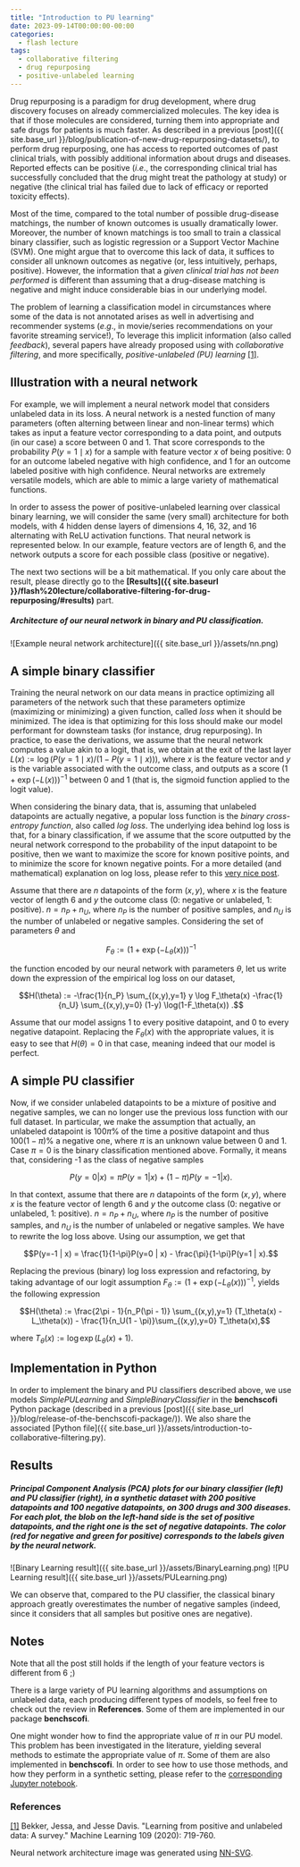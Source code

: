 ```yaml
---
title: "Introduction to PU learning"
date: 2023-09-14T00:00:00-00:00
categories:
  - flash lecture
tags:
  - collaborative filtering
  - drug repurposing
  - positive-unlabeled learning
---
```


Drug repurposing is a paradigm for drug development, where drug discovery focuses on already commercialized molecules. The key idea is that if those molecules are considered, turning them into appropriate and safe drugs for patients is much faster. As described in a previous [post]({{ site.base_url }}/blog/publication-of-new-drug-repurposing-datasets/), to perform drug repurposing, one has access to reported outcomes of past clinical trials, with possibly additional information about drugs and diseases. Reported effects can be positive (*i*.*e*., the corresponding clinical trial has successfully concluded that the drug might treat the pathology at study) or negative (the clinical trial has failed due to lack of efficacy or reported toxicity effects). 

Most of the time, compared to the total number of possible drug-disease matchings, the number of known outcomes is usually dramatically lower. Moreover, the number of known matchings is too small to train a classical binary classifier, such as logistic regression or a Support Vector Machine (SVM). One might argue that to overcome this lack of data, it suffices to consider all unknown outcomes as negative (or, less intuitively, perhaps, positive). However, the information that a *given clinical trial has not been performed* is different than assuming that a drug-disease matching is negative and might induce considerable bias in our underlying model.

The problem of learning a classification model in circumstances where some of the data is not annotated arises as well in advertising and recommender systems (*e*.*g*., in movie/series recommendations on your favorite streaming service!), To leverage this implicit information (also called *feedback*), several papers have already proposed using with *collaborative filtering*, and more specifically, *positive-unlabeled (PU) learning* [[1]](https://link.springer.com/article/10.1007/s10994-020-05877-5). 

## Illustration with a neural network

For example, we will implement a neural network model that considers unlabeled data in its loss. A neural network is a nested function of many parameters (often alterning between linear and non-linear terms) which takes as input a feature vector corresponding to a data point, and outputs (in our case) a score between 0 and 1. That score corresponds to the probability $P(y=1 \mid x)$ for a sample with feature vector $x$ of being positive: 0 for an outcome labeled negative with high confidence, and 1 for an outcome labeled positive with high confidence. Neural networks are extremely versatile models, which are able to mimic a large variety of mathematical functions.

In order to assess the power of positive-unlabeled learning over classical binary learning, we will consider the same (very small) architecture for both models, with 4 hidden dense layers of dimensions 4, 16, 32, and 16 alternating with ReLU activation functions. That neural network is represented below. In our example, feature vectors are of length 6, and the network outputs a score for each possible class (positive or negative).

The next two sections will be a bit mathematical. If you only care about the result, please directly go to the **[Results]({{ site.baseurl }}/flash%20lecture/collaborative-filtering-for-drug-repurposing/#results)** part. 

##### Architecture of our neural network in binary and PU classification.
![Example neural network architecture]({{ site.base_url }}/assets/nn.png)

## A simple binary classifier

Training the neural network on our data means in practice optimizing all parameters of the network such that these parameters optimize (maximizing or minimizing) a given function, called *loss* when it should be minimized. The idea is that optimizing for this loss should make our model performant for downsteam tasks (for instance, drug repurposing). In practice, to ease the derivations, we assume that the neural network computes a value akin to a logit, that is, we obtain at the exit of the last layer $L(x) := \log(P(y=1\mid  x)/(1-P(y=1 \mid x)))$, where $x$ is the feature vector and $y$ is the variable associated with the outcome class, and outputs as a score $(1+\exp(-L(x)))^{-1}$ between 0 and 1 (that is, the sigmoid function applied to the logit value).

When considering the binary data, that is, assuming that unlabeled datapoints are actually negative, a popular loss function is the *binary cross-entropy function*, also called *log loss*. The underlying idea behind log loss is that, for a binary classification, if we assume that the score outputted by the neural network correspond to the probability of the input datapoint to be positive, then we want to maximize the score for known positive points, and to minimize the score for known negative points. For a more detailed (and mathematical) explanation on log loss, please refer to this [very nice post](https://towardsdatascience.com/understanding-binary-cross-entropy-log-loss-a-visual-explanation-a3ac6025181a).

Assume that there are $n$ datapoints of the form $(x,y)$, where $x$ is the feature vector of length 6 and $y$ the outcome class (0: negative or unlabeled, 1: positive). $n=n_P + n_U$, where $n_P$ is the number of positive samples, and $n_U$ is the number of unlabeled or negative samples. Considering the set of parameters $\theta$ and 

$$F_\theta := (1+\exp(-L_\theta(x)))^{-1}$$ 

the function encoded by our neural network with parameters $\theta$, let us write down the expression of the empirical log loss on our dataset, 

$$H(\theta) := -\frac{1}{n_P} \sum_{(x,y),y=1} y \log F_\theta(x) -\frac{1}{n_U}  \sum_{(x,y),y=0} (1-y) \log(1-F_\theta(x)) .$$

Assume that our model assigns 1 to every positive datapoint, and 0 to every negative datapoint. Replacing the $F_\theta(x)$ with the appropriate values, it is easy to see that $H(\theta)=0$ in that case, meaning indeed that our model is perfect.

## A simple PU classifier

Now, if we consider unlabeled datapoints to be a mixture of positive and negative samples, we can no longer use the previous loss function with our full dataset. In particular, we make the assumption that actually, an unlabeled datapoint is $100\pi\%$ of the time a positive datapoint and thus $100(1-\pi)\%$ a negative one, where $\pi$ is an unknown value between 0 and 1. Case $\pi=0$ is the binary classification mentioned above. Formally, it means that, considering -1 as the class of negative samples

$$P(y=0 | x) = \pi P(y=1 | x) + (1-\pi) P(y=-1 | x).$$

In that context, assume that there are $n$ datapoints of the form $(x,y)$, where $x$ is the feature vector of length 6 and $y$ the outcome class (0: negative or unlabeled, 1: positive). $n=n_P + n_U$, where $n_P$ is the number of positive samples, and $n_U$ is the number of unlabeled or negative samples. We have to rewrite the log loss above. Using our assumption, we get that

$$P(y=-1 | x) = \frac{1}{1-\pi}P(y=0 | x) - \frac{\pi}{1-\pi}P(y=1 | x).$$

Replacing the previous (binary) log loss expression and refactoring, by taking advantage of our logit assumption
$F_\theta := (1+\exp(-L_\theta(x)))^{-1}$, yields the following expression

$$H(\theta) := \frac{2\pi - 1}{n_P(\pi - 1)} \sum_{(x,y),y=1} (T_\theta(x) - L_\theta(x)) - \frac{1}{n_U(1 - \pi)}\sum_{(x,y),y=0} T_\theta(x),$$

where $T_\theta(x):=\log \exp(L_\theta(x) + 1)$.


## Implementation in Python

In order to implement the binary and PU classifiers described above, we use models *SimplePULearning* and *SimpleBinaryClassifier* in the **benchscofi** Python package (described in a previous [post]({{ site.base_url }}/blog/release-of-the-benchscofi-package/)). We also share the associated [Python file]({{ site.base_url }}/assets/introduction-to-collaborative-filtering.py).

## Results

##### Principal Component Analysis (PCA) plots for our binary classifier (left) and PU classifier (right), in a synthetic dataset with 200 positive datapoints and 100 negative datapoints, on 300 drugs and 300 diseases. For each plot, the blob on the left-hand side is the set of positive datapoints, and the right one is the set of negative datapoints. The color (red for negative and green for positive) corresponds to the labels given by the neural network.
![Binary Learning result]({{ site.base_url }}/assets/BinaryLearning.png) ![PU Learning result]({{ site.base_url }}/assets/PULearning.png) 

We can observe that, compared to the PU classifier, the classical binary approach greatly overestimates the number of negative samples (indeed, since it considers that all samples but positive ones are negative).

## Notes

Note that all the post still holds if the length of your feature vectors is different from 6 ;) 

There is a large variety of PU learning algorithms and assumptions on unlabeled data, each producing different types of models, so feel free to check out the review in **References**. Some of them are implemented in our package **benchscofi**.

One might wonder how to find the appropriate value of $\pi$ in our PU model. This problem has been investigated in the literature, yielding several methods to estimate the appropriate value of $\pi$. Some of them are also implemented in **benchscofi**. In order to see how to use those methods, and how they perform in a synthetic setting, please refer to the [corresponding Jupyter notebook](https://github.com/RECeSS-EU-Project/benchscofi/blob/master/docs/Class%20prior%20estimation.ipynb).

### References

[[1]](https://link.springer.com/article/10.1007/s10994-020-05877-5) Bekker, Jessa, and Jesse Davis. "Learning from positive and unlabeled data: A survey." Machine Learning 109 (2020): 719-760.

Neural network architecture image was generated using [NN-SVG](https://alexlenail.me/NN-SVG/LeNet.html).
